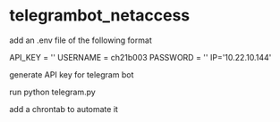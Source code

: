 # telegrambot_netaccess

add an .env file of the following format 

API_KEY = ''
USERNAME = ch21b003
PASSWORD = ''
IP='10.22.10.144'

generate API key for telegram bot

run python telegram.py 

add a chrontab to automate it

